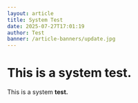 ```yaml
---
layout: article
title: System Test
date: 2025-07-27T17:01:19
author: Test
banner: /article-banners/update.jpg
---
```

# This is a system test. 

This is a system **test.**




